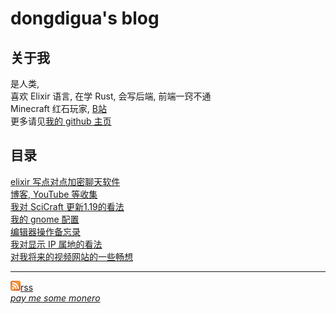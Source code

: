 # dongdigua's blog
## 关于我
是人类,<br>
喜欢 Elixir 语言, 在学 Rust, 会写后端, 前端一窍不通<br>
Minecraft 红石玩家, [B站](https://space.bilibili.com/489732092)<br>
更多请见[我的 github 主页](https://github.com/dongdigua)
## 目录
[elixir 写点对点加密聊天软件](p2p_chat)<br>
[博客, YouTube 等收集](org-html/internet_collections)<br>
[我对 SciCraft 更新1.19的看法](scicraft_update)<br>
[我的 gnome 配置](my_gnome_config)<br>
[编辑器操作备忘录](org-html/cheatsheet)<br>
[我对显示 IP 属地的看法](org-html/about_showing_ip)<br>
[对我将来的视频网站的一些畅想](plan_for_my_video_site)<br>

---

![](images/rss.png)[rss](feed.xml)<br>
*[pay me some monero](.cGF5IG1lIHNvbWUgbW9uZXJv.txt)*<br>

